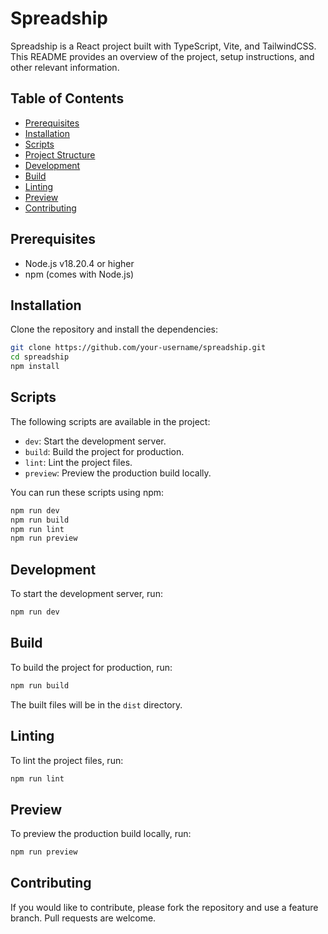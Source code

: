 # Spreadship

Spreadship is a React project built with TypeScript, Vite, and TailwindCSS. This README provides an overview of the project, setup instructions, and other relevant information.

## Table of Contents

- [Prerequisites](#prerequisites)
- [Installation](#installation)
- [Scripts](#scripts)
- [Project Structure](#project-structure)
- [Development](#development)
- [Build](#build)
- [Linting](#linting)
- [Preview](#preview)
- [Contributing](#contributing)

## Prerequisites

- Node.js v18.20.4 or higher
- npm (comes with Node.js)

## Installation

Clone the repository and install the dependencies:

```bash
git clone https://github.com/your-username/spreadship.git
cd spreadship
npm install
```

## Scripts

The following scripts are available in the project:

- `dev`: Start the development server.
- `build`: Build the project for production.
- `lint`: Lint the project files.
- `preview`: Preview the production build locally.

You can run these scripts using npm:

```bash
npm run dev
npm run build
npm run lint
npm run preview
```

## Development

To start the development server, run:

```bash
npm run dev
```

## Build

To build the project for production, run:

```bash
npm run build
```

The built files will be in the `dist` directory.

## Linting

To lint the project files, run:

```bash
npm run lint
```

## Preview

To preview the production build locally, run:

```bash
npm run preview
```

## Contributing

If you would like to contribute, please fork the repository and use a feature branch. Pull requests are welcome.